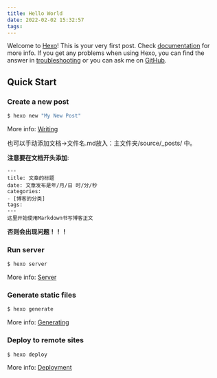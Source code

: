 ```yaml
---
title: Hello World
date: 2022-02-02 15:32:57
tags:
---
```

Welcome to [Hexo](https://hexo.io/)! This is your very first post. Check [documentation](https://hexo.io/docs/) for more info. If you get any problems when using Hexo, you can find the answer in [troubleshooting](https://hexo.io/docs/troubleshooting.html) or you can ask me on [GitHub](https://github.com/hexojs/hexo/issues).

## Quick Start

### Create a new post

``` bash
$ hexo new "My New Post"
```

More info: [Writing](https://hexo.io/docs/writing.html)

也可以手动添加文档->文件名.md放入：主文件夹/source/_posts/ 中。

**注意要在文档开头添加**:
````
---
title: 文章的标题
date: 文章发布是年/月/日 时/分/秒
categories:
- [博客的分类]
tags:
---
这里开始使用Markdown书写博客正文
````
**否则会出现问题！！！**
### Run server

``` bash
$ hexo server
```

More info: [Server](https://hexo.io/docs/server.html)

### Generate static files

``` bash
$ hexo generate
```

More info: [Generating](https://hexo.io/docs/generating.html)

### Deploy to remote sites

``` bash
$ hexo deploy
```

More info: [Deployment](https://hexo.io/docs/one-command-deployment.html)
